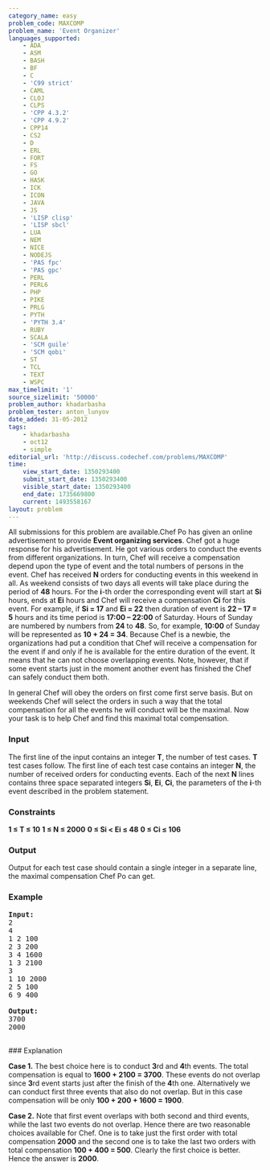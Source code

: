 ```yaml
---
category_name: easy
problem_code: MAXCOMP
problem_name: 'Event Organizer'
languages_supported:
    - ADA
    - ASM
    - BASH
    - BF
    - C
    - 'C99 strict'
    - CAML
    - CLOJ
    - CLPS
    - 'CPP 4.3.2'
    - 'CPP 4.9.2'
    - CPP14
    - CS2
    - D
    - ERL
    - FORT
    - FS
    - GO
    - HASK
    - ICK
    - ICON
    - JAVA
    - JS
    - 'LISP clisp'
    - 'LISP sbcl'
    - LUA
    - NEM
    - NICE
    - NODEJS
    - 'PAS fpc'
    - 'PAS gpc'
    - PERL
    - PERL6
    - PHP
    - PIKE
    - PRLG
    - PYTH
    - 'PYTH 3.4'
    - RUBY
    - SCALA
    - 'SCM guile'
    - 'SCM qobi'
    - ST
    - TCL
    - TEXT
    - WSPC
max_timelimit: '1'
source_sizelimit: '50000'
problem_author: khadarbasha
problem_tester: anton_lunyov
date_added: 31-05-2012
tags:
    - khadarbasha
    - oct12
    - simple
editorial_url: 'http://discuss.codechef.com/problems/MAXCOMP'
time:
    view_start_date: 1350293400
    submit_start_date: 1350293400
    visible_start_date: 1350293400
    end_date: 1735669800
    current: 1493558167
layout: problem
---
```

All submissions for this problem are available.Chef Po has given an online advertisement to provide **Event organizing services**. Chef got a huge response for his advertisement. He got various orders to conduct the events from different organizations. In turn, Chef will receive a compensation depend upon the type of event and the total numbers of persons in the event. Chef has received **N** orders for conducting events in this weekend in all. As weekend consists of two days all events will take place during the period of **48** hours. For the **i**-th order the corresponding event will start at **Si** hours, ends at **Ei** hours and Chef will receive a compensation **Ci** for this event. For example, if **Si = 17** and **Ei = 22** then duration of event is **22 – 17 = 5** hours and its time period is **17:00 – 22:00** of Saturday. Hours of Sunday are numbered by numbers from **24** to **48**. So, for example, **10:00** of Sunday will be represented as **10 + 24 = 34**. Because Chef is a newbie, the organizations had put a condition that Chef will receive a compensation for the event if and only if he is available for the entire duration of the event. It means that he can not choose overlapping events. Note, however, that if some event starts just in the moment another event has finished the Chef can safely conduct them both.

In general Chef will obey the orders on first come first serve basis. But on weekends Chef will select the orders in such a way that the total compensation for all the events he will conduct will be the maximal. Now your task is to help Chef and find this maximal total compensation.

### Input

The first line of the input contains an integer **T**, the number of test cases. **T** test cases follow. The first line of each test case contains an integer **N**, the number of received orders for conducting events. Each of the next **N** lines contains three space separated integers **Si**, **Ei**, **Ci**, the parameters of the **i**-th event described in the problem statement.

### Constraints

**1 ≤ T ≤ 10**
**1 ≤ N ≤ 2000**
**0 ≤ Si < Ei ≤ 48**
**0 ≤ Ci ≤ 106**

### Output

Output for each test case should contain a single integer in a separate line, the maximal compensation Chef Po can get.

### Example

<pre>
<b>Input:</b>
2
4
1 2 100
2 3 200
3 4 1600
1 3 2100
3
1 10 2000
2 5 100
6 9 400

<b>Output:</b>
3700
2000

</pre>### Explanation
**Case 1.** The best choice here is to conduct **3**rd and **4**th events. The total compensation is equal to **1600 + 2100 = 3700**. These events do not overlap since **3**rd event starts just after the finish of the **4**th one. Alternatively we can conduct first three events that also do not overlap. But in this case compensation will be only **100 + 200 + 1600 = 1900**.

**Case 2.** Note that first event overlaps with both second and third events, while the last two events do not overlap. Hence there are two reasonable choices available for Chef. One is to take just the first order with total compensation **2000** and the second one is to take the last two orders with total compensation **100 + 400 = 500**. Clearly the first choice is better. Hence the answer is **2000**.
